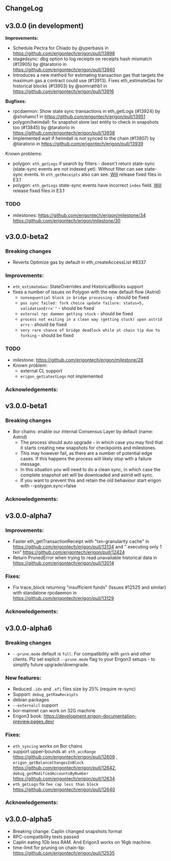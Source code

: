 ChangeLog
---------

## v3.0.0 (in development)

**Improvements:**

- Schedule Pectra for Chiado by @yperbasis in https://github.com/erigontech/erigon/pull/13898
- stagedsync: dbg option to log receipts on receipts hash mismatch (#13905) by @taratorio in https://github.com/erigontech/erigon/pull/13940
- Introduces a new method for estimating transaction gas that targets the maximum gas a contract could use (#13913). Fixes eth_estimateGas for historical blocks (#13903) by @somnathb1 in https://github.com/erigontech/erigon/pull/13916

**Bugfixes:**

- rpcdaemon: Show state sync transactions in eth_getLogs (#13924) by @shohamc1 in https://github.com/erigontech/erigon/pull/13951
- polygon/heimdall: fix snapshot store last entity to check in snapshots too (#13845) by @taratorio in https://github.com/erigontech/erigon/pull/13938
- Implemented wait if heimdall is not synced to the chain (#13807) by @taratorio in https://github.com/erigontech/erigon/pull/13939

Known problems:
- polygon: `eth_getLogs` if search by filters - doesn't return state-sync (state-sync events are not indexed yet). Without filter can see state-sync events. In `eth_getReceipts` also can see. [Will](https://github.com/erigontech/erigon/issues/14003) release fixed files in E3.1
- polygon: `eth_getLogs` state-sync events have incorrect `index` field. [Will](https://github.com/erigontech/erigon/issues/14003) release fixed files in E3.1

### TODO

- milestones:
https://github.com/erigontech/erigon/milestone/34
https://github.com/erigontech/erigon/milestone/30

## v3.0.0-beta2

### Breaking changes
- Reverts Optimize gas by default in eth_createAccessList #8337  

### Improvements:

- `eth_estimateGas`: StateOverrides and HistoricalBlocks support
- fixes a number of issues on Polygon with the new default flow (Astrid)
  - `nonsequential block in bridge processing` - should be fixed
  - `pos sync failed: fork choice update failure: status=5, validationErr=''` - should be fixed
  - `external rpc daemon getting stuck` - should be fixed
  - `process not exiting in a clean way (getting stuck) upon astrid errs` - should be fixed
  - `very rare chance of bridge deadlock while at chain tip due to forking` - should be fixed

### TODO

- milestone: https://github.com/erigontech/erigon/milestone/28
- Known problem:
    - external CL support
    - `erigon_getLatestLogs` not implemented

### Acknowledgements:

## v3.0.0-beta1

### Breaking changes

- Bor chains: enable our internal Consensus Layer by default (name: Astrid)
    - The process should auto upgrade - in which case you may find that it starts creating new snapshots for checkpoints
      and milestones.
    - This may however fail, as there are a number of potential edge cases. If this happens the process will likely stop
      with a failure message.
    - In this situation you will need to do a clean sync, in which case the complete snapshot set will be downloaded and
      astrid will sync.
    - If you want to prevent this and retain the old behaviour start erigon with --polygon.sync=false

### Acknowledgements:

## v3.0.0-alpha7

### Improvements:

- Faster eth_getTransactionReceipt with "txn-granularity cache" in https://github.com/erigontech/erigon/pull/13134 and "
  executing only 1 txn"  https://github.com/erigontech/erigon/pull/12424
- Return PrunedError when trying to read unavailable historical data in https://github.com/erigontech/erigon/pull/13014

### Fixes:

- Fix trace_block returning "insufficient funds" (Issues #12525 and similar) with standalone rpcdaemon
  in https://github.com/erigontech/erigon/pull/13129

### Acknowledgements:

## v3.0.0-alpha6

### Breaking changes

- `--prune.mode` default is `full`. For compatibility with `geth` and other clients. Plz set explicit
  `--prune.mode` flag to your Erigon3 setups - to simplify future upgrade/downgrade.

### New features:

- Reduced `.idx` and `.efi` files size by 25% (require re-sync)
- Support: `debug_getRawReceipts`
- debian packages
- `--externalcl` support
- bor-mainnet can work on 32G machine
- Erigon3 book: https://development.erigon-documentation-preview.pages.dev/

### Fixes:

- `eth_syncing` works on Bor chains
- support upper-bounds at: `eth_accRange` https://github.com/erigontech/erigon/pull/12609 ,
  `erigon_getBalanceChangesInBlock` https://github.com/erigontech/erigon/pull/12642,
  `debug_getModifiedAccountsByNumber` https://github.com/erigontech/erigon/pull/12634
- `eth_getLogs` fix `fee cap less than block` https://github.com/erigontech/erigon/pull/12640

### Acknowledgements:

## v3.0.0-alpha5

- Breaking change: Caplin changed snapshots format
- RPC-compatibility tests passed
- Caplin eating 1Gb less RAM. And Erigon3 works on 16gb machine.
- time-limit for pruning on chain-tip: https://github.com/erigontech/erigon/pull/12535
